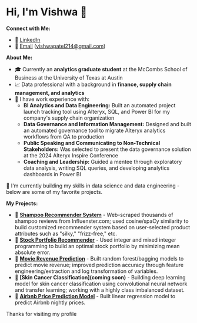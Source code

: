 # Hi, I'm Vishwa 👋

**Connect with Me:**
- 🔗 [LinkedIn](https://www.linkedin.com/in/vishwa-patel)
- 📧 [Email](mailto:vishwapatel214@gmail.com) (vishwapatel214@gmail.com)

**About Me:**
- 🎓 Currently an **analytics graduate student** at the McCombs School of Business at the University of Texas at Austin
- 📈 Data professional with a background in **finance, supply chain management, and analytics**
- 💼 I have work experience with:
  - **BI Analytics and Data Engineering:** Built an automated project launch tracking tool using Alteryx, SQL, and Power BI for my company's supply chain organization
  - **Data Governance and Information Management:** Designed and built an automated governance tool to migrate Alteryx analytics workflows from QA to production
  - **Public Speaking and Communicating to Non-Technical Stakeholders:** Was selected to present the data governance solution at the 2024 Alteryx Inspire Conference
  - **Coaching and Leadership:** Guided a mentee through exploratory data analysis, writing SQL queries, and developing analytics dashboards in Power BI

🌱 I'm currently building my skills in data science and data engineering - below are some of my favorite projects.

**My Projects:**
- 🔗 **[Shampoo Recommender System](link)** - Web-scraped thousands of shampoo reviews from Influenster.com; used cosine/spaCy similarity to build customized recommender system based on user-selected product attributes such as "silky," "frizz-free," etc.
- 🔗 **[Stock Portfolio Recommender](link)** - Used integer and mixed integer programming to build an optimal stock portfolio by minimizing mean absolute error.
- 🔗 **[Movie Revenue Prediction](link)** - Built random forest/bagging models to predict movie revenue; improved prediction accuracy through feature engineering/extraction and log transformation of variables.
- 🔗 **[Skin Cancer Classification](coming soon)** - Building deep learning model for skin cancer classification using convolutional neural network and transfer learning; working with a highly class imbalanced dataset.
- 🔗 **[Airbnb Price Prediction Model](link)** - Built linear regression model to predict Airbnb nightly prices.

<!-- TODO: Add future projects here: supply chain project (fork Ethan repo), market basket analysis from marketing -->

Thanks for visiting my profile 
